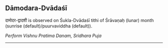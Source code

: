 ## Dāmodara-Dvādaśī
दामोदर-द्वादशी is observed on Śukla-Dvādaśī tithi of Śrāvaṇaḥ (lunar) month (sunrise (default)/puurvaviddha (default)).

_Perform Vishnu Pratima Danam, Sridhara Puja_

---
